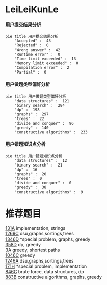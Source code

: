 # LeiLeiKunLe

<!-- tabs:start -->



#### **用户提交结果分析**

```mermaid
pie title 用户提交结果分析
    "Accepted" :  43
    "Rejected" :  0
    "Wrong answer" :  42
    "Runtime error" :  0
    "Time limit exceeded" :  13
    "Memory limit exceeded" :  0
    "Compilation error" :  2
    "Partial" :  0
```

#### **用户做题类型偏好分析**

```mermaid
pie title 用户做题类型偏好分析
    "data structures" :  121
    "binary search" :  284
    "dp" :  198
    "graphs" :  297
    "trees" :  22
    "divide and conquer" :  96
    "greedy" :  140
    "constructive algorithms" :  233
```
#### **用户错题知识点分析**

```mermaid
pie title 用户错题知识点分析
    "data structures" :  12
    "binary search" :  21
    "dp" :  16
    "graphs" :  20
    "trees" :  0
    "divide and conquer" :  0
    "greedy" :  38
    "constructive algorithms" :  9
```



<!-- tabs:end -->
# 推荐题目
[131A](https://codeforces.com/contest/131/problem/A)		implementation,
                        strings		  
[1269C](https://codeforces.com/contest/1269/problem/C)		dsu,graphs,sortings,trees		  
[1346D](https://codeforces.com/contest/1346/problem/D)		*special problem,
                        graphs,
                        greedy		  
[358D](https://codeforces.com/contest/358/problem/D)		dp,
                        greedy		  
[3A](https://codeforces.com/contest/3/problem/A)		greedy,
                        shortest paths		  
[1046C](https://codeforces.com/contest/1046/problem/C)		greedy		  
[1246A](https://codeforces.com/contest/1246/problem/A)		dsu,graphs,sortings,trees		  
[171H](https://codeforces.com/contest/171/problem/H)		*special problem,
                        implementation		  
[846C](https://codeforces.com/contest/846/problem/C)		brute force,
                        data structures,
                        dp		  
[883B](https://codeforces.com/contest/883/problem/B)		constructive algorithms,
                        graphs,
                        greedy		  
